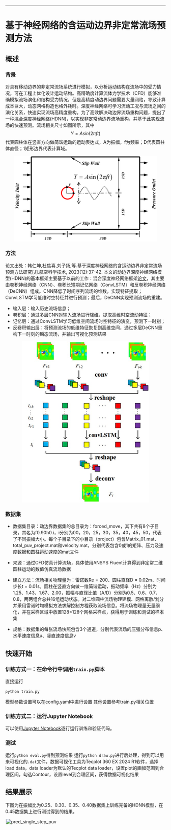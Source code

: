 ---

# 基于神经网络的含运动边界非定常流场预测方法

## 概述

### 背景

对具有移动边界的非定常流场系统进行模拟，以分析运动结构在流场中的受力情况，可在工程上优化设计运动结构。高精确度计算流体力学技术（CFD）能够准确模拟流场演化和结构受力情况，但是高精度动边界问题需要大量网格，导致计算成本巨大，动态网格构造也格外耗时。深度神经网络可学习流动工况与流场之间的演化关系，快速实现流场高精度重构。为了高效解决动边界流场重构问题，提出了一种混合深度神经网络(HDNN)，以实现非定常动边界流场重构，并基于此实现流场的快速预测。流场相关尺寸如图所示，其中 $$Y = Asin(2\pi ft)$$ 代表圆柱体在竖直方向做简谐运动的运动表达式，A为振幅，f为频率；D代表圆柱体直径；1矩形边界代表计算域。

<div style="display: flex; justify-content: center;">
  <img src="./images/problem.png" title="p1.png" width="450"/>
</div>

### 方法
论文出处：韩仁坤,杜焦喜,刘子扬,等.基于深度神经网络的含运动边界非定常流场预测方法研究[J].航空科学技术, 2023(12):37-42.
本文的动边界深度神经网络模型(HDNN)的基本框架主要基于以前的工作：混合深度神经网络框架[论文](https://doi.org/10.1016/j.ast.2022.107636)，其主要由卷积神经网络（CNN）、卷积长短期记忆网络（ConvLSTM）和反卷积神经网络（DeCNN）组成。CNN降低了时间序列流场的维数，实现特征提取；ConvLSTM学习低维时空特征并进行预测；最后，DeCNN实现预测流场的重建。

+ 输入层：输入历史流场信息；
+ 卷积层：通过多层CNN对输入流场进行降维，提取高维时空流动特征；
+ 记忆层：通过ConvLSTM学习低维空间流场时空特征的演变，预测下一时刻；
+ 反卷积输出层：将预测流场的低维特征恢复到高维空间，通过多层DeCNN重构下一时刻的瞬态流场，并输出可视化预测结果

<div style="display: flex; justify-content: center;">
  <img src="./images/HDNN.jpg" title="HDNN.jpg" width="400"/>
</div>

### 数据集

+ 数据集目录：动边界数据集的总目录为：forced_move，其下共有8个子目录，其名为f0.90h0.i，i分别为00，20，25，30，35，40，45，50，代表了不同振幅大小。每个子目录下的小目录（project）包含Matrix_01.mat、total_puv_project.mat和velocity.mat，分别代表包含0或1的矩阵、压力及速度数据和圆柱运动速度的mat文件

+ 来源：通过CFD仿真计算流场，具体使用ANSYS Fluent计算得到非定常二维圆柱运动的数值仿真流场数据

+ 建立方法：流场相关物理量为：雷诺数Re = 200、圆柱直径D = 0.02m、时间步长t = 0.01s。圆柱在竖直方向做一维简谐运动，振动频率（Hz）分别为1.25、1.43、1.67、2.00，振幅与直径比值（A/D）分别为0.5、0.6、0.7、0.8，两两组合总共16组运动状态。对二维圆柱流场物理建模、网格离散/划分并采用雷诺时均模拟方法求解控制方程获取流场信息。将流场物理量无量纲化，并在采样区域中放置128×128个网格采样点，获得用于训练和测试的样本集

+ 规格：数据集的每张流场快照包含3个通道，分别代表流场的压强分布信息p、水平速度信息u、竖直速度信息v


## 快速开始

### 训练方式一：在命令行中调用`train.py`脚本
直接运行

```
python train.py
```

模型参数设置可以在config.yaml中进行设置
其他设置参考train.py相关位置

### 训练方式二：运行Jupyter Notebook

可以使用[Jupyter Notebook](run_code.ipynb)逐行运行训练和验证代码。

### 测试
运行`python eval.py`得到预测结果
运行`python draw.py`进行后处理，得到可以用来可视化的`.dat`文件，数据可视化工具为Tecplot 360 EX 2024 R1软件，选择load data，data loader为默认的Tecplot data loader，设置plot的画幅范围到合理区间，勾选Contour，设置level到合理区间，获得数据可视化结果


## 结果展示

下图为在振幅比为0.25、0.30、0.35、0.40数据集上训练完备的HDNN模型，在0.45数据集上进行测试得到的结果。

<div style="display: flex; justify-content: center;">
  <img src="./images/pred_single_step_puv.png" title="pred_single_step_puv" width="500"/>
</div>

